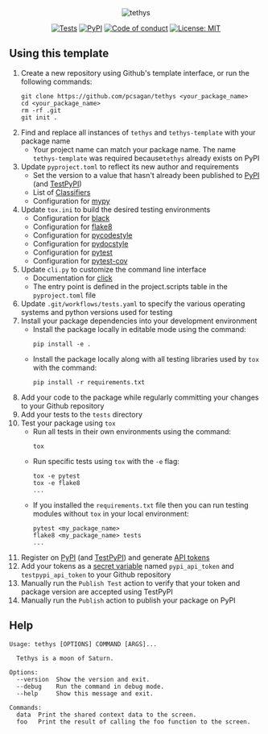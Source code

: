 <div align="center">

<img src="https://i.imgur.com/jjnYRTV.png" title="tethys">

[![Tests](https://github.com/pcsagan/tethys/actions/workflows/tests.yml/badge.svg)](https://github.com/pcsagan/tethys/actions/workflows/tests.yml)
[![PyPI](https://img.shields.io/pypi/v/tethys-template.svg?label=PyPI)](https://pypi.org/project/tethys-template/)
[![Code of conduct](https://img.shields.io/badge/Code%20of%20conduct-welcoming-blue)](CODE_OF_CONDUCT.md)
[![License: MIT](https://img.shields.io/badge/License-MIT-blue.svg)](https://github.com/pcsagan/tethys/blob/main/LICENSE)

</div>

## Using this template

1. Create a new repository using Github's template interface, or run the following commands:
    ```shell
    git clone https://github.com/pcsagan/tethys <your_package_name>
    cd <your_package_name>
    rm -rf .git
    git init .
    ```
2. Find and replace all instances of `tethys` and `tethys-template` with your package name
    - Your project name can match your package name. The name `tethys-template` was required because`tethys` already exists on PyPI
3. Update `pyproject.toml` to reflect its new author and requirements
    - Set the version to a value that hasn't already been published to [PyPI](https://pypi.org) (and [TestPyPI](https://test.pypi.org))
    - List of [Classifiers](https://pypi.org/classifiers/)
    - Configuration for [mypy](https://mypy.readthedocs.io/en/stable/config_file.html)
4. Update `tox.ini` to build the desired testing environments
    - Configuration for [black](https://black.readthedocs.io/en/stable/guides/using_black_with_other_tools.html)
    - Configuration for [flake8](https://flake8.pycqa.org/en/latest/user/configuration.html)    
    - Configuration for [pycodestyle](https://pycodestyle.pycqa.org/en/latest/intro.html#configuration)
    - Configuration for [pydocstyle](http://www.pydocstyle.org/en/stable/usage.html#configuration-files)    
    - Configuration for [pytest](https://docs.pytest.org/en/7.1.x/reference/customize.html#tox-ini)
    - Configuration for [pytest-cov](https://pytest-cov.readthedocs.io/en/latest/tox.html)
5. Update `cli.py` to customize the command line interface
    - Documentation for [click](https://click.palletsprojects.com/)
    - The entry point is defined in the project.scripts table in the `pyproject.toml` file
6. Update `.git/workflows/tests.yaml` to specify the various operating systems and python versions used for testing
7. Install your package dependencies into your development environment
    - Install the package locally in editable mode using the command:
        ```shell
        pip install -e .
        ```
    - Install the package locally along with all testing libraries used by `tox` with the command:
        ```shell
        pip install -r requirements.txt
        ```
7. Add your code to the package while regularly committing your changes to your Github repository
8. Add your tests to the `tests` directory
9. Test your package using `tox`
    - Run all tests in their own environments using the command:
        ```shell
        tox
        ```
    - Run specific tests using `tox` with the `-e` flag:
        ```shell
        tox -e pytest
        tox -e flake8
        ...
        ```
    - If you installed the `requirements.txt` file then you can run testing modules without `tox` in your local environment:
        ```shell
        pytest <my_package_name>
        flake8 <my_package_name> tests
        ...
        ```
10. Register on [PyPI](https://pypi.org) (and [TestPyPI](https://test.pypi.org)) and generate [API tokens](https://pypi.org/help/#apitoken)
11. Add your tokens as a [secret variable](https://docs.github.com/en/actions/security-guides/encrypted-secrets) named `pypi_api_token` and `testpypi_api_token` to your Github repository
12. Manually run the `Publish Test` action to verify that your token and package version are accepted using TestPyPI
13. Manually run the `Publish` action to publish your package on PyPI

## Help

```
Usage: tethys [OPTIONS] COMMAND [ARGS]...

  Tethys is a moon of Saturn.

Options:
  --version  Show the version and exit.
  --debug    Run the command in debug mode.
  --help     Show this message and exit.

Commands:
  data  Print the shared context data to the screen.
  foo   Print the result of calling the foo function to the screen.
```

